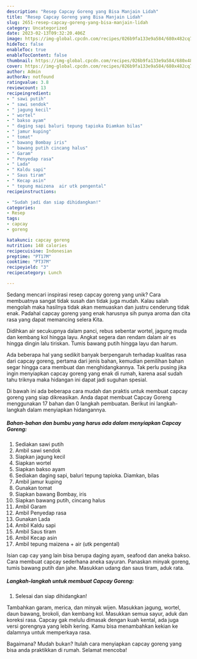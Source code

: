 ```yaml
---
description: "Resep Capcay Goreng yang Bisa Manjain Lidah"
title: "Resep Capcay Goreng yang Bisa Manjain Lidah"
slug: 2651-resep-capcay-goreng-yang-bisa-manjain-lidah
category: Uncategorized
date: 2023-02-13T09:32:20.406Z
image: https://img-global.cpcdn.com/recipes/026b9fa133e9a584/680x482cq70/capcay-goreng-foto-resep-utama.jpg
hideToc: false
enableToc: true
enableTocContent: false
thumbnail: https://img-global.cpcdn.com/recipes/026b9fa133e9a584/680x482cq70/capcay-goreng-foto-resep-utama.jpg
cover: https://img-global.cpcdn.com/recipes/026b9fa133e9a584/680x482cq70/capcay-goreng-foto-resep-utama.jpg
author: Admin
authorAv: notfound
ratingvalue: 3.8
reviewcount: 13
recipeingredient:
- " sawi putih"
- " sawi sendok"
- " jagung kecil"
- " wortel"
- " bakso ayam"
- " daging sapi baluri tepung tapioka Diamkan bilas"
- " jamur kuping"
- " tomat"
- " bawang Bombay iris"
- " bawang putih cincang halus"
- " Garam"
- " Penyedap rasa"
- " Lada"
- " Kaldu sapi"
- " Saus tiram"
- " Kecap asin"
- " tepung maizena  air utk pengental"
recipeinstructions:

- "Sudah jadi dan siap dihidangkan!"
categories:
- Resep
tags:
- capcay
- goreng

katakunci: capcay goreng 
nutrition: 148 calories
recipecuisine: Indonesian
preptime: "PT17M"
cooktime: "PT37M"
recipeyield: "3"
recipecategory: Lunch

---
```





Sedang mencari inspirasi resep capcay goreng yang unik? Cara membuatnya sangat tidak susah dan tidak juga mudah. Kalau salah mengolah maka hasilnya tidak akan memuaskan dan justru cenderung tidak enak. Padahal capcay goreng yang enak harusnya sih punya aroma dan cita rasa yang dapat memancing selera Kita.





Didihkan air secukupnya dalam panci, rebus sebentar wortel, jagung muda dan kembang kol hingga layu. Angkat segera dan rendam dalam air es hingga dingin lalu tiriskan. Tumis bawang putih hingga layu dan harum.

Ada beberapa hal yang sedikit banyak berpengaruh terhadap kualitas rasa dari capcay goreng, pertama dari jenis bahan, kemudian pemilihan bahan segar hingga cara membuat dan menghidangkannya. Tak perlu pusing jika ingin menyiapkan capcay goreng yang enak di rumah, karena asal sudah tahu triknya maka hidangan ini dapat jadi suguhan spesial.






Di bawah ini ada beberapa cara mudah dan praktis untuk membuat capcay goreng yang siap dikreasikan. Anda dapat membuat Capcay Goreng menggunakan 17 bahan dan 0 langkah pembuatan. Berikut ini langkah-langkah dalam menyiapkan hidangannya.

<!--inarticleads1-->

##### Bahan-bahan dan bumbu yang harus ada dalam menyiapkan Capcay Goreng:

1. Sediakan  sawi putih
1. Ambil  sawi sendok
1. Siapkan  jagung kecil
1. Siapkan  wortel
1. Siapkan  bakso ayam
1. Sediakan  daging sapi, baluri tepung tapioka. Diamkan, bilas
1. Ambil  jamur kuping
1. Gunakan  tomat
1. Siapkan  bawang Bombay, iris
1. Siapkan  bawang putih, cincang halus
1. Ambil  Garam
1. Ambil  Penyedap rasa
1. Gunakan  Lada
1. Ambil  Kaldu sapi
1. Ambil  Saus tiram
1. Ambil  Kecap asin
1. Ambil  tepung maizena + air (utk pengental)


Isian cap cay yang lain bisa berupa daging ayam, seafood dan aneka bakso. Cara membuat capcay sederhana aneka sayuran. Panaskan minyak goreng, tumis bawang putih dan jahe. Masukkan udang dan saus tiram, aduk rata. 

<!--inarticleads2-->

##### Langkah-langkah untuk membuat Capcay Goreng:


1. Selesai dan siap dihidangkan!

Tambahkan garam, merica, dan minyak wijen. Masukkan jagung, wortel, daun bawang, brokoli, dan kembang kol. Masukkan semua sayur, aduk dan koreksi rasa. Capcay gak melulu dimasak dengan kuah kental, ada juga versi gorengnya yang lebih kering. Kamu bisa menambahkan kekian ke dalamnya untuk memperkaya rasa. 

Bagaimana? Mudah bukan? Itulah cara menyiapkan capcay goreng yang bisa anda praktikkan di rumah. Selamat mencoba!
